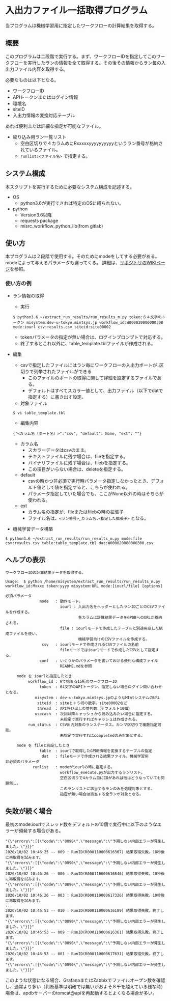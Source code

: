 # 入出力ファイル一括取得プログラム

当プログラムは機械学習用に指定したワークフローの計算結果を取得する。

## 概要　

このプログラムは二段階で実行する。まず、ワークフローIDを指定してこのワークフローを実行したランの情報を全て取得する。その後その情報からラン毎の入出力ファイル内容を取得する。

必要なものは以下となる。

* ワークフローID
* APIトークンまたはログイン情報
* 環境名
* siteID
* 入出力情報の変換対応テーブル

あれば便利または詳細な指定が可能なファイル。
* 絞り込み用ラン一覧リスト
  + 空白区切りで４カラムめにRxxxxxyyyyyyyyyyというラン番号が格納されているファイル。
  + ```runlist:<ファイル名>``` で指定する。

## システム構成

本スクリプトを実行するために必要なシステム構成を記述する。

* OS
  + python3.6が実行できれば特定のOSに縛られない。
* python
  + Version3.6以降
  + requests package
  + misrc_workflow_python_lib(from gitlab)


## 使い方

本プログラムは２段階で使用する。そのためにmodeをしてする必要がある。modeによって与えるパラメータも違ってくる。
詳細は、[リポジトリのWIKIページ](https://gitlab.mintsys.jp/midev/extract_run_results/-/wikis/%E5%8B%95%E4%BD%9C%E4%BB%95%E6%A7%98)を参照。

### 使い方の例
* ラン情報の取得
  + 実行
  ```
  $ python3.6 ~/extract_run_results/run_results_m.py token:６４文字のトークン misystem:dev-u-tokyo.mintsys.jp workflow_id:W000020000000300 mode:iourl csv:results.csv siteid:site00002
  ```
  + tokenパラメータの指定が無い場合は、ログインプロンプトで対応する。
  + 終了するとこれ以外に、table_template.tblファイルが作成される。

* 編集
  + csvで指定したファイルにはラン毎にワークフローの入出力ポートが```,```区切りで列挙されたファイルができる
    - このファイルのポートの取得に関して詳細を設定するファイルである。
    - デフォルトはすべてスカラー値として、出力ファイル（以下でdatで指定する）に書き出す設定。
  + 対象ファイル
  ```
  $ vi table_template.tbl
  ```
  + 編集内容
  ```
  {"<カラム名（ポート名）>":"csv", "default": None, "ext": ""}
  ```
  + カラム名
    - スカラーデータはcsvのまま。
    - テキストファイルに残す場合は、fileを指定する。
    - バイナリファイルに残す場合は、filebを指定する。
    - この項目がいらない場合は、deleteを指定する。
  + default
    - csvの時かつ非必須で実行時パラメータ指定しなかったとき、デフォルト値として値を指定すると、こちらが使われる。
    - パラメータ指定していた場合でも、ここがNone以外の時はそちらが使われる。
  + ext
    - カラム名の指定が、fileまたはfilebの時の拡張子
    - ファイル名は、```<ラン番号>_カラム名.<指定した拡張子>``` となる。

* 機械学習データ構築
```
$ python3.6 ~/extract_run_results/run_results_m.py mode:file csv:results.csv table:table_template.tbl dat:W000020000000300.csv
```
 
## ヘルプの表示

```
ワークフローIDの計算結果データを取得する。

Usage:  $ python /home/misystem/extract_run_results/run_results_m.py workflow_id:Mxxxx token:yyyy misystem:URL mode:[iourl/file] [options]

必須パラメータ
               mode   : 動作モード。
                        iourl : 入出力名をヘッダーとしたランIDごとのCSVファイルを作成する。
                                各カラムは計算結果データをGPDBへのURLが格納される。
                        file : iourlモードで作成したテーブルと別途用意した構成ファイルを使い、
                                機械学習向けのCSVファイルを作成する。 
                csv   : iourlモードで作成されるCSVファイルの名前
                        fileモードではiourlモードで作成したCSVとして指定する。
               conf   : いくつかのパラメータを書いておける便利な構成ファイル
                        README.mdを参照

     mode を iourlと指定したとき
          workflow_id : Wで始まる15桁のワークフローID
               token  : 64文字のAPIトークン。指定しない場合ログイン問い合わせとなる。
             misystem : dev-u-tokyo.mintsys.jpのようなMIntシステムのURL
              siteid  : siteと＋５桁の数字。site00002など
              thread  : API呼び出しの並列数（デフォルト10個）
             usecash  : 次回以降キャッシュから読み込みたい場合に指定する。
                        未指定で実行すればキャッシュは作成される。
          run_status  : CSV出力対象のランステータス。カンマ区切りで複数指定可能。
                        未指定で実行すればcompletedのみ対象とする。

     mode を fileと指定したとき
               table  : iourlで取得したGPDB情報を変換するテーブルの指定
                dat   : fileモードで作成される結果ファイル。機械学習用
非必須のパラメータ
            runlist   : modeがiourlの時に指定する。
                        workflow_execute.pyが出力するランリスト。
                        空白区切りで4カラム目にIDがあれば他はどうなっていても問題無し。
                        このランリストに該当するランのみを処理対象とする。
                        指定が無い場合は該当する全ランが対象となる。

```

## 失敗が続く場合
最初のmode:iourlでスレッド数をデフォルトの10個で実行中に以下のようなエラーが頻発する場合がある。
```
"{\"errors\":[{\"code\":\"0090\",\"message\":\"予期しない内部エラーが発生しました。\"}]}"
2020/10/02 10:46:25 -- 009 : RunID(R000110000616367) 結果取得失敗。10秒後に再取得を試みます。
"{\"errors\":[{\"code\":\"0090\",\"message\":\"予期しない内部エラーが発生しました。\"}]}"
2020/10/02 10:46:26 -- 006 : RunID(R000110000616846) 結果取得失敗。10秒後に再取得を試みます。
"{\"errors\":[{\"code\":\"0090\",\"message\":\"予期しない内部エラーが発生しました。\"}]}"
2020/10/02 10:46:26 -- 003 : RunID(R000110000617326) 結果取得失敗。10秒後に再取得を試みます。
...
2020/10/02 10:46:53 -- 010 : RunID(R000110000616189) 結果取得失敗。終了します。
"{\"errors\":[{\"code\":\"0090\",\"message\":\"予期しない内部エラーが発生しました。\"}]}"
2020/10/02 10:46:53 -- 009 : RunID(R000110000616361) 結果取得失敗。終了します。
"{\"errors\":[{\"code\":\"0090\",\"message\":\"予期しない内部エラーが発生しました。\"}]}"
2020/10/02 10:46:53 -- 001 : RunID(R000110000617631) 結果取得失敗。終了します。
"{\"errors\":[{\"code\":\"0090\",\"message\":\"予期しない内部エラーが発生しました。\"}]}"
```
このような状態になる場合、GrafanaまたはZabbixでファイルオープン数を確認し、通常より多い（判断基準は明確では無いがおよそ８千を越えている様な時）場合は、apdbサーバーのtomcat@apiを再起動するとよくなる場合が多い。
